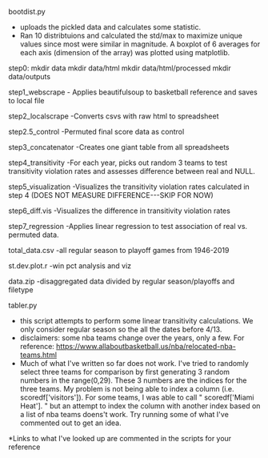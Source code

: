 bootdist.py

  - uploads the pickled data and calculates some statistic. 
  - Ran 10 distribtuions and calculated the std/max to maximize unique values since most were similar in magnitude. A boxplot of 6 averages for each axis (dimension of the array) was plotted using matplotlib.

step0:
    mkdir data
    mkdir data/html
    mkdir data/html/processed
    mkdir data/outputs

step1_webscrape
    - Applies beautifulsoup to basketball reference and saves to local file
    
step2_localscrape
    -Converts csvs with raw html to spreadsheet
    
step2.5_control
     -Permuted final score data as control
    
step3_concatenator
    -Creates one giant table from all spreadsheets

step4_transitivity
    -For each year, picks out random 3 teams to test transitivity violation rates and assesses difference between real and NULL.
    
step5_visualization
    -Visualizes the transitivity violation rates calculated in step 4 (DOES NOT MEASURE DIFFERENCE---SKIP FOR NOW)
    
step6_diff.vis
    -Visualizes the difference in transitivity violation rates
    
step7_regression
    -Applies linear regression to test association of real vs. permuted data.
    
total_data.csv
    -all regular season to playoff games from 1946-2019
    
st.dev.plot.r
    -win pct analysis and viz
    
data.zip
    -disaggregated data divided by regular season/playoffs and filetype
    
tabler.py

  - this script attempts to perform some linear transitivity calculations. We only consider regular season so the all the dates before 4/13.
  - disclaimers: some nba teams change over the years, only a few. For reference: https://www.allaboutbasketball.us/nba/relocated-nba-teams.html
  - Much of what I've written so far does not work. I've tried to randomly select three teams for comparison by first generating 3 random numbers in the range(0,29). These 3 numbers are the indices for the three teams. My problem is not being able to index a column (i.e. scoredf['visitors']). For some teams, I was able to call  "  scoredf['Miami Heat']. " but an attempt to index the column with another index based on a list of nba teams doens't work. Try running some of what I've commented out to get an idea.
    
    
 *Links to what I've looked up are commented in the scripts for your reference
